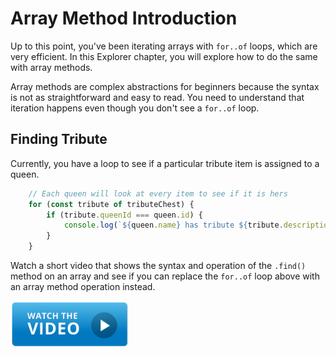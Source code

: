 # Array Method Introduction

Up to this point, you've been iterating arrays with `for..of` loops, which are very efficient. In this Explorer chapter, you will explore how to do the same with array methods.

Array methods are complex abstractions for beginners because the syntax is not as straightforward and easy to read. You need to understand that iteration happens even though you don't see a `for..of` loop.

## Finding Tribute

Currently, you have a loop to see if a particular tribute item is assigned to a queen.

```js
    // Each queen will look at every item to see if it is hers
    for (const tribute of tributeChest) {
        if (tribute.queenId === queen.id) {
            console.log(`${queen.name} has tribute ${tribute.description}`)
        }
    }
```

Watch a short video that shows the syntax and operation of the `.find()` method on an array and see if you can replace the `for..of` loop above with an array method operation instead.

[<img src="../../book-1-installations/chapters/images/video-play-icon.gif" height="75rem" />](https://www.youtube.com/watch?v=N1QcR8F3xFY)

